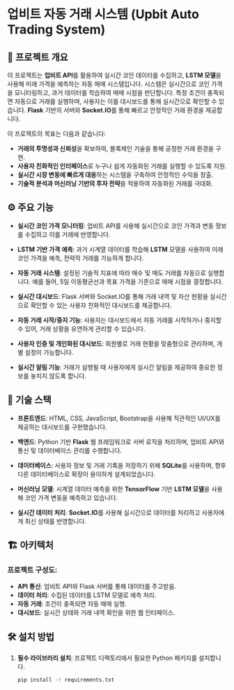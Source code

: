 # 업비트 자동 거래 시스템 (Upbit Auto Trading System)

## 📖 프로젝트 개요
이 프로젝트는 **업비트 API**를 활용하여 실시간 코인 데이터를 수집하고, **LSTM 모델**을 사용해 미래 가격을 예측하는 자동 매매 시스템입니다. 시스템은 실시간으로 코인 가격을 모니터링하고, 과거 데이터를 학습하여 매매 시점을 판단합니다. 특정 조건이 충족되면 자동으로 거래를 실행하며, 사용자는 이를 대시보드를 통해 실시간으로 확인할 수 있습니다. **Flask** 기반의 서버와 **Socket.IO**를 통해 빠르고 안정적인 거래 환경을 제공합니다.

이 프로젝트의 목표는 다음과 같습니다:
- **거래의 투명성과 신뢰성**을 확보하여, 블록체인 기술을 통해 공정한 거래 환경을 구현.
- **사용자 친화적인 인터페이스**로 누구나 쉽게 자동화된 거래를 실행할 수 있도록 지원.
- **실시간 시장 변동에 빠르게 대응**하는 시스템을 구축하여 안정적인 수익을 창출.
- **기술적 분석과 머신러닝 기반의 투자 전략**을 적용하여 자동화된 거래를 극대화.

## ⚙️ 주요 기능

- **실시간 코인 가격 모니터링**: 업비트 API를 사용해 실시간으로 코인 가격과 변동 정보를 수집하고 이를 거래에 반영합니다.
  
- **LSTM 기반 가격 예측**: 과거 시계열 데이터를 학습해 **LSTM** 모델을 사용하여 미래 코인 가격을 예측, 전략적 거래를 가능하게 합니다.

- **자동 거래 시스템**: 설정된 기술적 지표에 따라 매수 및 매도 거래를 자동으로 실행합니다. 예를 들어, 5일 이동평균선과 목표 가격을 기준으로 매매 시점을 결정합니다.

- **실시간 대시보드**: Flask 서버와 Socket.IO를 통해 거래 내역 및 자산 현황을 실시간으로 확인할 수 있는 사용자 친화적인 대시보드를 제공합니다.

- **자동 거래 시작/중지 기능**: 사용자는 대시보드에서 자동 거래를 시작하거나 중지할 수 있어, 거래 상황을 유연하게 관리할 수 있습니다.

- **사용자 인증 및 개인화된 대시보드**: 회원별로 거래 현황을 맞춤형으로 관리하며, 개별 설정이 가능합니다.

- **실시간 알림 기능**: 거래가 실행될 때 사용자에게 실시간 알림을 제공하여 중요한 정보를 놓치지 않도록 합니다.

## 🧠 기술 스택

- **프론트엔드**: HTML, CSS, JavaScript, Bootstrap을 사용해 직관적인 UI/UX를 제공하는 대시보드를 구현했습니다.
  
- **백엔드**: Python 기반 **Flask** 웹 프레임워크로 서버 로직을 처리하며, 업비트 API와 통신 및 데이터베이스 관리를 수행합니다.

- **데이터베이스**: 사용자 정보 및 거래 기록을 저장하기 위해 **SQLite**를 사용하며, 향후 다른 데이터베이스로 확장이 용이하게 설계되었습니다.

- **머신러닝 모델**: 시계열 데이터 예측을 위한 **TensorFlow** 기반 **LSTM 모델**을 사용해 코인 가격 변동을 예측하고 있습니다.

- **실시간 데이터 처리**: **Socket.IO**를 사용해 실시간으로 데이터를 처리하고 사용자에게 최신 상태를 반영합니다.

## 🏗️ 아키텍처

### 프로젝트 구성도:
- **API 통신**: 업비트 API와 Flask 서버를 통해 데이터를 주고받음.
- **데이터 처리**: 수집된 데이터를 LSTM 모델로 예측 처리.
- **자동 거래**: 조건이 충족되면 자동 매매 실행.
- **대시보드**: 실시간 상태와 거래 내역 확인을 위한 웹 인터페이스.

## 🛠️ 설치 방법

1. **필수 라이브러리 설치**:
   프로젝트 디렉토리에서 필요한 Python 패키지를 설치합니다.

   ```bash
   pip install -r requirements.txt
